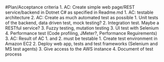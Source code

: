 #Plan/Acceptance criteria
	1. AC: Create simple web page/REST service/backend in Dotnet C# as specified in Readme.md
		1. AC: testable architecture
	2. AC: Create as much automated test as possible
		1. Unit tests of the backend, data driven test, mock testing?
		2. Integration test. Maybe a RESTful service?
		3. Fuzzy testing, mutation testing
		3. UI test with Selenium
		4. Performance test (Code profiling, JMeter?, Performance Reguirements)
	3. AC: Result of AC 1. and 2. must be testable 
		1. Create test environment in Amazon EC2
		2. Deploy web app, tests and test frameworks (Selenium and MS test agents)
		3. Give access to the AWS instance
		4. Document of test process
	
 